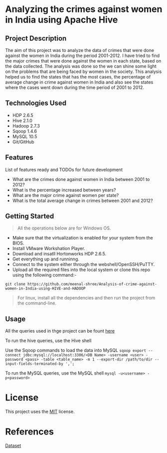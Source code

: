 # Analyzing the crimes against women in India using Apache Hive

## Project Description

The aim of this project was to analyze the data of crimes that were done against the women in India during the period 2001-2012. I have tried to find the major crimes that were done against the women in each state, based on the data collected. The analysis was done so the we can shine some light on the problems that are being faced by women in the society. This analysis helped us to find the states that has the most cases, the percentage of average change in crime against women in India and also see the states where the cases went down during the time period of 2001 to 2012.

## Technologies Used

* HDP 2.6.5
* Hive 2.1.0
* Hadoop 2.7.3
* Sqoop 1.4.6
* MySQL 10.5
* Git/GitHub  

## Features

List of features ready and TODOs for future development

* What are the crimes done against women in India between 2001 to 2012?
* What is the percentage increased between years?
* What are the major crime against women per state?
* What is the total average change in crimes between 2001 and 2012?

## Getting Started

> All the operations below are for Windows OS.
   
* Make sure that the virtualization is enabled for your system from the BIOS.
* Install VMware Workshation Player.
* Download and insatll Hortonworks HDP 2.6.5.
* Get everything up and runninng.
* Connect to the system either through the webshell/OpenSSH/PuTTY.
* Upload all the required files into the local system or clone this repo using the following command:-
```
git clone https://github.com/meenal-shree/Analysis-of-crime-against-women-in-India-using-HIVE-and-HADOOP
```
> For linux, install all the dependencies and then run the project from the command-line.

## Usage

All the queries used in thge project can be fount [here](./Queries/queries.txt)

To run the hive queries, use the Hive shell

Use the Sqoop commands to load the data into MySQL
`sqoop export --connect jdbc:mysql://localhost:3306/<DB Name> -username <user> -password <pass> -table <table_name> -m 1 --export-dir /path/to/dir --input-fields-terminated-by ',';`

To run the MySQL queries, use the MySQL shell 
`mysql -u<username> -p<password>`

# License

 This project uses the [MIT](./LICENSE) license.

# References
 [Dataset](https://www.kaggle.com/navinch/crime-against-women-in-india)
